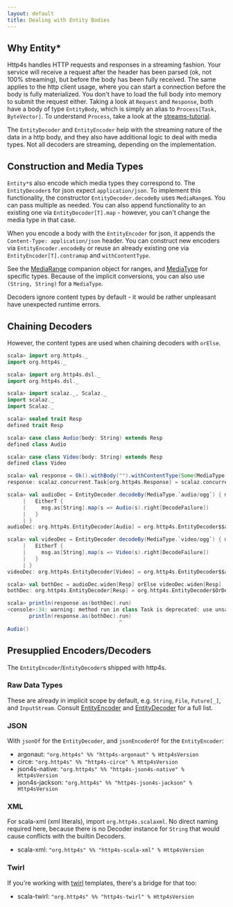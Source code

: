 ```yaml
---
layout: default
title: Dealing with Entity Bodies
---
```


## Why Entity*

Http4s handles HTTP requests and responses in a streaming fashion. Your service
will receive a request after the header has been parsed (ok, not 100%
streaming), but before the body has been fully received. The same applies to the
http client usage, where you can start a connection before the body is fully
materialized. You don't have to load the full body into memory to submit the
request either. Taking a look at `Request` and `Response`, both have a body of
type `EntityBody`, which is simply an alias to `Process[Task, ByteVector]`. To
understand `Process`, take a look at the [streams-tutorial].

The `EntityDecoder` and `EntityEncoder` help with the streaming nature of the
data in a http body, and they also have additional logic to deal with media
types. Not all decoders are streaming, depending on the implementation.

## Construction and Media Types
`Entity*`s also encode which media types they correspond to. The
`EntityDecoder`s for json expect `application/json`. To implement this
functionality, the constructor `EntityDecoder.decodeBy` uses `MediaRange`s. You
can pass multiple as needed. You can also append functionality to an existing
one via `EntityDecoder[T].map` - however, you can't change the media
type in that case.

 When you encode a body with the `EntityEncoder` for json, it appends the
`Content-Type: application/json` header. You can construct new encoders via
`EntityEncoder.encodeBy` or reuse an already existing one via
`EntityEncoder[T].contramap` and `withContentType`.

See the [MediaRange] companion object for ranges, and [MediaType] for specific
types. Because of the implicit conversions, you can also use `(String, String)`
for a `MediaType`.

Decoders ignore content types by default - it would be rather unpleasant have
unexpected runtime errors.

## Chaining Decoders

However, the content types are used when chaining decoders with `orElse`.

```scala
scala> import org.http4s._
import org.http4s._

scala> import org.http4s.dsl._
import org.http4s.dsl._

scala> import scalaz._, Scalaz._
import scalaz._
import Scalaz._

scala> sealed trait Resp
defined trait Resp

scala> case class Audio(body: String) extends Resp
defined class Audio

scala> case class Video(body: String) extends Resp
defined class Video

scala> val response = Ok().withBody("").withContentType(Some(MediaType.`audio/ogg`))
response: scalaz.concurrent.Task[org.http4s.Response] = scalaz.concurrent.Task@544975cd

scala> val audioDec = EntityDecoder.decodeBy(MediaType.`audio/ogg`) { msg =>
     |   EitherT {
     |     msg.as[String].map(s => Audio(s).right[DecodeFailure])
     |   }
     | }
audioDec: org.http4s.EntityDecoder[Audio] = org.http4s.EntityDecoder$$anon$3@2e51b6ed

scala> val videoDec = EntityDecoder.decodeBy(MediaType.`video/ogg`) { msg =>
     |   EitherT {
     |     msg.as[String].map(s => Video(s).right[DecodeFailure])
     |   }
     | }
videoDec: org.http4s.EntityDecoder[Video] = org.http4s.EntityDecoder$$anon$3@a58caec

scala> val bothDec = audioDec.widen[Resp] orElse videoDec.widen[Resp]
bothDec: org.http4s.EntityDecoder[Resp] = org.http4s.EntityDecoder$OrDec@1f741557

scala> println(response.as(bothDec).run)
<console>:34: warning: method run in class Task is deprecated: use unsafePerformSync
       println(response.as(bothDec).run)
                                    ^
Audio()
```

## Presupplied Encoders/Decoders
The `EntityEncoder`/`EntityDecoder`s shipped with http4s.

### Raw Data Types
These are already in implicit scope by default, e.g. `String`, `File`,
`Future[_]`, and `InputStream`. Consult [EntityEncoder] and [EntityDecoder] for
a full list.

### JSON
With `jsonOf` for the `EntityDecoder`, and `jsonEncoderOf` for the `EntityEncoder`:
- argonaut: `"org.http4s" %% "http4s-argonaut" % Http4sVersion`
- circe: `"org.http4s" %% "http4s-circe" % Http4sVersion`
- json4s-native: `"org.http4s" %% "http4s-json4s-native" % Http4sVersion`
- json4s-jackson: `"org.http4s" %% "http4s-json4s-jackson" % Http4sVersion`

### XML
For scala-xml (xml literals), import `org.http4s.scalaxml`. No direct naming
required here, because there is no Decoder instance for `String` that would
cause conflicts with the builtin Decoders.

- scala-xml: `"org.http4s" %% "http4s-scala-xml" % Http4sVersion`

### Twirl
If you're working with [twirl] templates, there's a bridge for that too:

- scala-twirl: `"org.http4s" %% "http4s-twirl" % Http4sVersion`

[streams-tutorial]: https://gist.github.com/djspiewak/d93a9c4983f63721c41c
[EntityEncoder]: http://http4s.org/api/0.15/#org.http4s.EntityEncoder$
[EntityDecoder]: http://http4s.org/api/0.15/#org.http4s.EntityDecoder$
[MediaType]: http://http4s.org/api/0.15/#org.http4s.MediaType$
[MediaRange]: http://http4s.org/api/0.15/#org.http4s.MediaRange$
[twirl]: https://github.com/playframework/twirl
